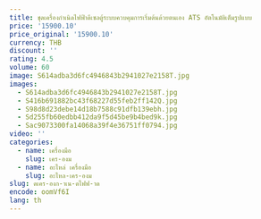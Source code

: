 ```yaml
---
title: ชุดเครื่องกําเนิดไฟฟ้าดีเซลตู้ระบบควบคุมการเริ่มต้นด้วยตนเอง ATS อัตโนมัติเต็มรูปแบบ
price: '15900.10'
price_original: '15900.10'
currency: THB
discount: ''
rating: 4.5
volume: 60
image: S614adba3d6fc4946843b2941027e2158T.jpg
images:
  - S614adba3d6fc4946843b2941027e2158T.jpg
  - S416b691882bc43f68227d55feb2ff142Q.jpg
  - S98d8d23debe14d18b7588c91dfb139ebh.jpg
  - Sd255fb60edbb412da9f5d45be9b4bed9k.jpg
  - Sac9073300fa14068a39f4e36751ff0794.jpg
video: ''
categories:
  - name: เครื่องมือ
    slug: เคร-องม
  - name: อะไหล่ เครื่องมือ
    slug: อะไหล-เคร-องม
slug: ดเคร-องก-าเน-ดไฟฟ-าด
encode: oomVf6I
lang: th
---
```

  